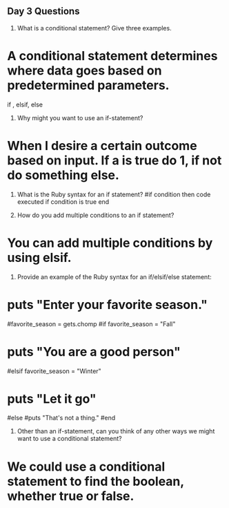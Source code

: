 ## Day 3 Questions

1. What is a conditional statement? Give three examples.
# A conditional statement determines where data goes based on predetermined parameters.
if , elsif, else

1. Why might you want to use an if-statement?
# When I desire a certain outcome based on input. If a is true do 1, if not do something else.

1. What is the Ruby syntax for an if statement?
#if condition then
  code executed if condition is true
  end

1. How do you add multiple conditions to an if statement?
# You can add multiple conditions by using elsif.

1. Provide an example of the Ruby syntax for an if/elsif/else statement:
# puts "Enter your favorite season."
#favorite_season = gets.chomp
#if favorite_season = "Fall"
#   puts "You are a good person"
#elsif favorite_season = "Winter"
# puts "Let it go"
#else
#puts "That's not a thing."
#end

1. Other than an if-statement, can you think of any other ways we might want to use a conditional statement?
# We could use a conditional statement to find the boolean, whether true or false.
